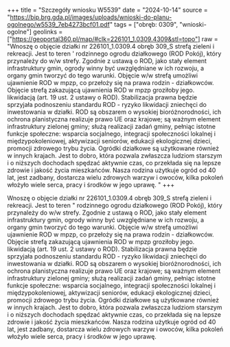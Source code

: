 +++
title = "Szczegóły wniosku W5539"
date = "2024-10-14"
source = "https://bip.brg.gda.pl/images/uploads/wnioski-do-planu-ogolnego/w5539_7eb4273bcf01.pdf"
tags = ["obręb: 0309", "wnioski-ogolne"]
geolinks = ["https://geoportal360.pl/map/#clk=226101_1.0309.4309&stl=topo"]
raw = "Wnoszę o objęcie działki nr 226101_1.0309.4 obręb 309_S strefą zieleni i rekreacji. Jest to teren ' rodzinnego ogrodu działkowego (ROD Pokój), który przynależy do w/w strefy. Zgodnie z ustawą o ROD, jako stały element infrastruktury gmin, ogrody winny być uwzględniane w ich rozwoju, a organy gmin tworzyć do tego warunki. Objęcie w/w strefą umożliwi ujawnienie ROD w mpzp, co przełoży się na prawa rodzin - działkowców. Objęcie strefą zakazującą ujawnienia ROD w mpzp groziłoby jego. likwidacją (art. 19 ust. 2 ustawy o ROD). Stabilizacja prawna będzie sprzyjała podnoszeniu standardu ROD - ryzyko likwidacji zniechęci do inwestowania w działki. ROD są obszarem o wysokiej bioróżnorodności, ich ochrona planistyczna realizuje prawo UE oraz krajowe; są ważnym element infrastruktury zielonej gminy; służą realizacji zadań gminy, pełniąc istotne funkcje społeczne: wsparcia socjalnego, integracji społeczności lokalnej i międzypokoleniowej, aktywizacji seniorów, edukacji ekologicznej dzieci, promocji zdrowego trybu życia. Ogródki działkowe są użytkowane również w innych krajach. Jest to dobro, która pozwala zwłaszcza ludziom starszym i o niższych dochodach spędzać aktywnie czas, co przekłada się na lepsze zdrowie i jakość życia mieszkańców. Nasza rodzina użytkuje ogród od 40 lat, jest zadbany, dostarcza wielu zdrowych warzyw i owoców, kilka pokoleń włożyło wiele serca, pracy i środków w jego uprawę. "
+++

Wnoszę o objęcie działki nr 226101_1.0309.4 obręb 309_S strefą zieleni i rekreacji. Jest to teren
" rodzinnego ogrodu działkowego (ROD Pokój), który przynależy do w/w strefy. Zgodnie z ustawą o ROD, jako
stały element infrastruktury gmin, ogrody winny być uwzględniane w ich rozwoju, a organy gmin tworzyć do
tego warunki. Objęcie w/w strefą umożliwi ujawnienie ROD w mpzp, co przełoży się na prawa rodzin -
działkowców. Objęcie strefą zakazującą ujawnienia ROD w mpzp groziłoby jego. likwidacją (art. 19 ust. 2
ustawy o ROD). Stabilizacja prawna będzie sprzyjała podnoszeniu standardu ROD - ryzyko likwidacji zniechęci
do inwestowania w działki. ROD są obszarem o wysokiej bioróżnorodności, ich ochrona planistyczna realizuje
prawo UE oraz krajowe; są ważnym element infrastruktury zielonej gminy; służą realizacji zadań gminy,
pełniąc istotne funkcje społeczne: wsparcia socjalnego, integracji społeczności lokalnej i międzypokoleniowej,
aktywizacji seniorów, edukacji ekologicznej dzieci, promocji zdrowego trybu życia. Ogródki działkowe są
użytkowane również w innych krajach. Jest to dobro, która pozwala zwłaszcza ludziom starszym i o niższych
dochodach spędzać aktywnie czas, co przekłada się na lepsze zdrowie i jakość życia mieszkańców. Nasza
rodzina użytkuje ogród od 40 lat, jest zadbany, dostarcza wielu zdrowych warzyw i owoców, kilka pokoleń
włożyło wiele serca, pracy i środków w jego uprawę.



